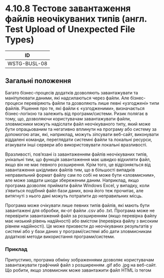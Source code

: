 # 4.10.8 Тестове завантаження файлів неочікуваних типів (англ. Test Upload of Unexpected File Types) 
<table>
    <thead>
       <tr>
        <th><b> ID </b> </th>
        </tr>
    </thead>
 <tbody>
        <tr>
<td> WSTG-BUSL-08</td>
         </tr> 
    </tbody>
</table>

## Загальні положення

Багато бізнес-процесів додатків дозволяють завантажувати та маніпулювати даними, які надсилаються через файли. Але бізнес-процеси перевіряють файли та дозволяють лише певні «узгоджені» типи файлів. Рішення про те, які файли є «узгодженими», визначається бізнес-логікою та залежить від програми/системи. Ризик полягає в тому, що, дозволяючи користувачам завантажувати файли, зловмисники можуть надіслати файл неочікуваного типу, який може бути опрацьованим та негативно вплинути на програму або систему за допомогою атак, які, наприклад, можуть зіпсувати веб-сайт, виконувати віддалені команди, переглядати системні файли та локальні ресурси, атакувати інші сервери або використовувати локальні вразливості.

Вразливості, пов’язані із завантаженням файлів неочікуваних типів, унікальні тим, що функція завантаження має швидко відхиляти файл, якщо він не має певного розширення. Крім того, це відрізняється від завантаження шкідливих файлів тим, що в більшості випадків неправильний формат файлу сам по собі не може бути «зловмисним», але може завдати шкоди збереженим даним. Наприклад, якщо програма дозволяє приймати файли Windows Excel, у випадку, коли з’явиться подібний файл бази даних, вона його теж прочитає, але витягнуті з нього дані можуть потрапити до неправильних місць.

Програма може очікувати лише певних типів файлів, які мають бути завантажені для обробки, як-от файли .csv або .txt. Програма може не перевірити завантажений файл за розширенням (якщо перевірка файлу має низький рівень надійності) або вмістом (перевірка файлу з високим рівнем надійності). Це може призвести до неочікуваних результатів у системі або у бази даних у програмі/системі або дати зловмисникам додаткові методи використання програми/системи.

### Приклад 
Припустимо, програма обміну зображеннями дозволяє користувачам завантажувати графічний файл з розширенням .gif або .jpg на веб-сайт. Що робити, якщо зловмисник може завантажити файл HTML із тегом <script> у ньому або файл PHP? Система може перемістити файл із тимчасового розташування в остаточне розташування, де PHP-код тепер можна буде виконати для програми чи системи.

## Цілі тестування
* Перегляньте проектну документацію щодо типів файлів, які система відхиляє.
* Переконайтеся, що небажані типи файлів відхиляються та обробляються безпечно.
* Переконайтеся, що пакетне завантаження файлів є безпечним і не допускає жодного обходу встановлених заходів безпеки.

## Методи тестування
### Спеціальний метод тестування
* Вивчіть логічні вимоги програми.
* Підготуйте бібліотеку файлів, які «не схвалені» для завантаження, яка може містити такі файли, як: jsp, exe або файли HTML, що містять різні сценарії.
* У програмі перейдіть до механізму надсилання або завантаження файлів.
* Надішліть файл, який не «не було схвалено» для завантаження та переконайтеся, що його завантаження належним чином заборонено.
* Перевірте, чи перевіряє веб-сайт лише тип файлу в JavaScript на стороні клієнта
* Перевірте, чи веб-сайт перевіряє лише тип файлу аналізуючи «Content-Type» у запиті HTTP.
* Перевірте, чи веб-сайт перевіряє лише розширення файлу.
* Перевірте, чи можна отримати прямий доступ до інших завантажених файлів за вказаною URL-адресою.
* Перевірте, чи може завантажений файл містити код або ін’єкцію сценарію.
* Перевірте, чи існує аналіз шляху до завантажених файлів. Зокрема, хакери можуть стискати файли з указаним шляхом у ZIP, щоб розархівовані файли можна було завантажити за призначеним шляхом після завантаження та розпакування
## Приклади тестування
* Тестування розширень файлів для конфіденційної інформації
* Тестування завантаження шкідливих файлів
## Санація
Програми слід розробляти за механізмами, щоб приймати та маніпулювати лише «прийняті» файли, які решта функціональних можливостей програми можуть опрацювати, чекаючи на них. Деякі конкретні приклади включають: заборона списків або дозвіл списків розширень файлів, використання «Content-Type» із заголовка або використання розпізнавача типів файлів, щоб дозволити лише певні типи файлів у системі.

## References
* OWASP - Unrestricted File Upload
* File upload security best practices: Block a malicious file upload
* Stop people uploading malicious PHP files via forms
* CWE-434: Unrestricted Upload of File with Dangerous Type
